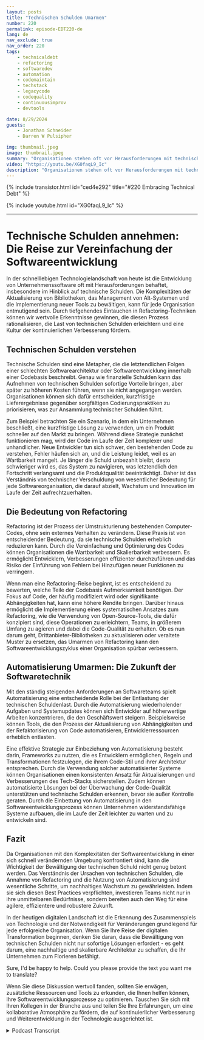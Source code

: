 ```yaml
---
layout: posts
title: "Technischen Schulden Umarmen"
number: 220
permalink: episode-EDT220-de
lang: de
nav_exclude: true
nav_order: 220
tags:
    - technicaldebt
    - refactoring
    - softwaredev
    - automation
    - codemaintain
    - techstack
    - legacycode
    - codequality
    - continuousimprov
    - devtools

date: 8/29/2024
guests:
    - Jonathan Schneider
    - Darren W Pulsipher

img: thumbnail.jpeg
image: thumbnail.jpeg
summary: "Organisationen stehen oft vor Herausforderungen mit technischen Schulden, die den Entwicklungsprozess verlangsamen und Entwicklungsteams in einem Durcheinander von Code-Updates, API-Änderungen und Abhängigkeiten von Drittanbietern festhalten können. In dieser Folge interviewt Darren Jonathan Schneider, CEO von Moderene, über seinen Ansatz zur Akzeptanz technischer Schulden und wie man sie effektiv managen kann."
video: "https://youtu.be/XG0faqL9_Ic"
description: "Organisationen stehen oft vor Herausforderungen mit technischen Schulden, die den Entwicklungsprozess verlangsamen und Entwicklungsteams in einem Durcheinander von Code-Updates, API-Änderungen und Abhängigkeiten von Drittanbietern festhalten können. In dieser Folge interviewt Darren Jonathan Schneider, CEO von Moderene, über seinen Ansatz zur Akzeptanz technischer Schulden und wie man sie effektiv managen kann."
---
```


<div>
{% include transistor.html id="ced4e292" title="#220 Embracing Technical Debt" %}

{% include youtube.html id="XG0faqL9_Ic" %}
</div>

---

# Technische Schulden annehmen: Die Reise zur Vereinfachung der Softwareentwicklung

In der schnelllebigen Technologielandschaft von heute ist die Entwicklung von Unternehmenssoftware oft mit Herausforderungen behaftet, insbesondere im Hinblick auf technische Schulden. Die Komplexitäten der Aktualisierung von Bibliotheken, das Management von Alt-Systemen und die Implementierung neuer Tools zu bewältigen, kann für jede Organisation entmutigend sein. Durch tiefgehendes Eintauchen in Refactoring-Techniken können wir wertvolle Erkenntnisse gewinnen, die diesen Prozess rationalisieren, die Last von technischen Schulden erleichtern und eine Kultur der kontinuierlichen Verbesserung fördern.

## Technischen Schulden verstehen

Technische Schulden sind eine Metapher, die die letztendlichen Folgen einer schlechten Softwarearchitektur oder Softwareentwicklung innerhalb einer Codebasis beschreibt. Genau wie finanzielle Schulden kann das Aufnehmen von technischen Schulden sofortige Vorteile bringen, aber später zu höheren Kosten führen, wenn sie nicht angegangen werden. Organisationen können sich dafür entscheiden, kurzfristige Lieferergebnisse gegenüber sorgfältigen Codierungspraktiken zu priorisieren, was zur Ansammlung technischer Schulden führt.

Zum Beispiel betrachten Sie ein Szenario, in dem ein Unternehmen beschließt, eine kurzfristige Lösung zu verwenden, um ein Produkt schneller auf den Markt zu bringen. Während diese Strategie zunächst funktionieren mag, wird der Code im Laufe der Zeit komplexer und unhandlicher. Neue Entwickler tun sich schwer, den bestehenden Code zu verstehen, Fehler häufen sich an, und die Leistung leidet, weil es an Wartbarkeit mangelt. Je länger die Schuld unbezahlt bleibt, desto schwieriger wird es, das System zu navigieren, was letztendlich den Fortschritt verlangsamt und die Produktqualität beeinträchtigt. Daher ist das Verständnis von technischer Verschuldung von wesentlicher Bedeutung für jede Softwareorganisation, die darauf abzielt, Wachstum und Innovation im Laufe der Zeit aufrechtzuerhalten.

## Die Bedeutung von Refactoring

Refactoring ist der Prozess der Umstrukturierung bestehenden Computer-Codes, ohne sein externes Verhalten zu verändern. Diese Praxis ist von entscheidender Bedeutung, da sie technische Schulden erheblich reduzieren kann. Durch die Vereinfachung und Optimierung des Codes können Organisationen die Wartbarkeit und Skalierbarkeit verbessern. Es ermöglicht Entwicklern, Verbesserungen effizienter durchzuführen und das Risiko der Einführung von Fehlern bei Hinzufügen neuer Funktionen zu verringern.

Wenn man eine Refactoring-Reise beginnt, ist es entscheidend zu bewerten, welche Teile der Codebasis Aufmerksamkeit benötigen. Der Fokus auf Code, der häufig modifiziert wird oder signifikante Abhängigkeiten hat, kann eine höhere Rendite bringen. Darüber hinaus ermöglicht die Implementierung eines systematischen Ansatzes zum Refactoring, wie die Verwendung von Open-Source-Tools, die dafür konzipiert sind, diese Operationen zu erleichtern, Teams, in größerem Umfang zu agieren und dabei die Code-Qualität zu erhalten. Ob es nun darum geht, Drittanbieter-Bibliotheken zu aktualisieren oder veraltete Muster zu ersetzen, das Umarmen von Refactoring kann den Softwareentwicklungszyklus einer Organisation spürbar verbessern.

## Automatisierung Umarmen: Die Zukunft der Softwaretechnik

Mit den ständig steigenden Anforderungen an Softwareteams spielt Automatisierung eine entscheidende Rolle bei der Entlastung der technischen Schuldenlast. Durch die Automatisierung wiederholender Aufgaben und Systemupdates können sich Entwickler auf höherwertige Arbeiten konzentrieren, die den Geschäftswert steigern. Beispielsweise können Tools, die den Prozess der Aktualisierung von Abhängigkeiten und der Refaktorisierung von Code automatisieren, Entwicklerressourcen erheblich entlasten.

Eine effektive Strategie zur Einbeziehung von Automatisierung besteht darin, Frameworks zu nutzen, die es Entwicklern ermöglichen, Regeln und Transformationen festzulegen, die ihrem Code-Stil und ihrer Architektur entsprechen. Durch die Verwendung solcher automatisierter Systeme können Organisationen einen konsistenten Ansatz für Aktualisierungen und Verbesserungen des Tech-Stacks sicherstellen. Zudem können automatisierte Lösungen bei der Überwachung der Code-Qualität unterstützen und technische Schulden erkennen, bevor sie außer Kontrolle geraten. Durch die Einbettung von Automatisierung in den Softwareentwicklungsprozess können Unternehmen widerstandsfähige Systeme aufbauen, die im Laufe der Zeit leichter zu warten und zu entwickeln sind.

## Fazit

Da Organisationen mit den Komplexitäten der Softwareentwicklung in einer sich schnell verändernden Umgebung konfrontiert sind, kann die Wichtigkeit der Bewältigung der technischen Schuld nicht genug betont werden. Das Verständnis der Ursachen von technischen Schulden, die Annahme von Refactoring und die Nutzung von Automatisierung sind wesentliche Schritte, um nachhaltiges Wachstum zu gewährleisten. Indem sie sich diesen Best Practices verpflichten, investieren Teams nicht nur in ihre unmittelbaren Bedürfnisse, sondern bereiten auch den Weg für eine agilere, effizientere und robustere Zukunft.

In der heutigen digitalen Landschaft ist die Erkennung des Zusammenspiels von Technologie und der Notwendigkeit für Veränderungen grundlegend für jede erfolgreiche Organisation. Wenn Sie Ihre Reise der digitalen Transformation beginnen, denken Sie daran, dass die Bewältigung von technischen Schulden nicht nur sofortige Lösungen erfordert - es geht darum, eine nachhaltige und skalierbare Architektur zu schaffen, die Ihr Unternehmen zum Florieren befähigt.

Sure, I'd be happy to help. Could you please provide the text you want me to translate?

Wenn Sie diese Diskussion wertvoll fanden, sollten Sie erwägen, zusätzliche Ressourcen und Tools zu erkunden, die Ihnen helfen können, Ihre Softwareentwicklungsprozesse zu optimieren. Tauschen Sie sich mit Ihren Kollegen in der Branche aus und teilen Sie Ihre Erfahrungen, um eine kollaborative Atmosphäre zu fördern, die auf kontinuierlicher Verbesserung und Weiterentwicklung in der Technologie ausgerichtet ist.



<details>
<summary> Podcast Transcript </summary>

<p></p>

</details>
